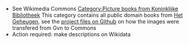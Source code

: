 * See Wikimedia Commons [Category:Picture books from Koninklijke Bibliotheek](https://commons.wikimedia.org/wiki/Category:Picture_books_from_Koninklijke_Bibliotheek)
This category contains all public domain books from [Het Geheugen](https://geheugen.delpher.nl/nl/geheugen/pages/collectie/Prentenboeken+van+1810+tot+1950), 
see the [project files on Github](https://github.com/KBNLwikimedia/KBWikiCommonsImageDonations/tree/master/GVN-Prentenboeken1810-1950) on how the images were transfered from Gvn to Commons 
* Action required: make descriptions on Wikidata 
 
